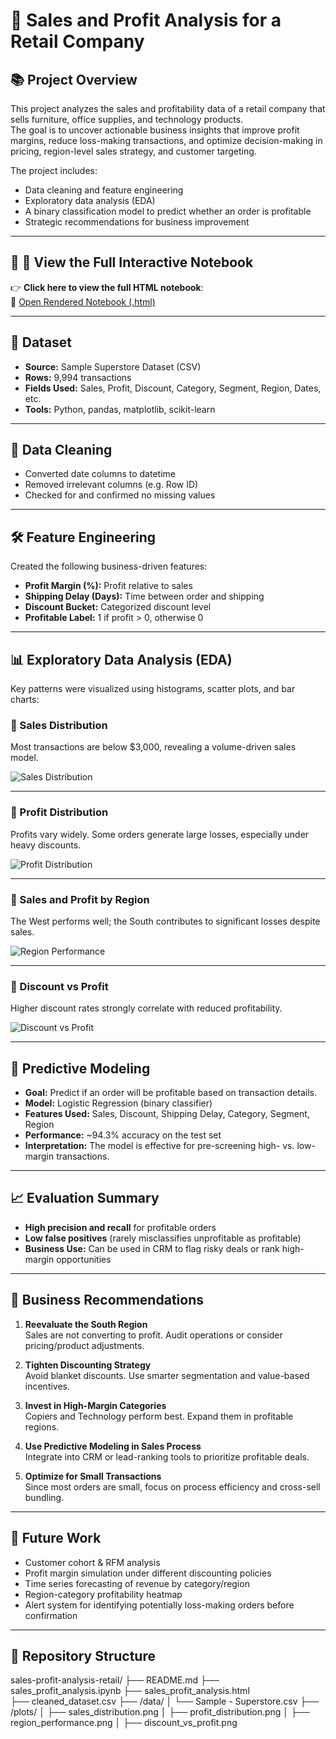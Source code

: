 # 🛒 Sales and Profit Analysis for a Retail Company

## 📚 Project Overview

This project analyzes the sales and profitability data of a retail company that sells furniture, office supplies, and technology products.  
The goal is to uncover actionable business insights that improve profit margins, reduce loss-making transactions, and optimize decision-making in pricing, region-level sales strategy, and customer targeting.

The project includes:
- Data cleaning and feature engineering
- Exploratory data analysis (EDA)
- A binary classification model to predict whether an order is profitable
- Strategic recommendations for business improvement

---

## 🔗 📄 View the Full Interactive Notebook

👉 **Click here to view the full HTML notebook**:  
📂 [Open Rendered Notebook (.html)](URL-TO-YOUR-HTML-FILE-HERE)

---

## 📂 Dataset

- **Source:** Sample Superstore Dataset (CSV)
- **Rows:** 9,994 transactions
- **Fields Used:** Sales, Profit, Discount, Category, Segment, Region, Dates, etc.
- **Tools:** Python, pandas, matplotlib, scikit-learn

---

## 🧹 Data Cleaning

- Converted date columns to datetime
- Removed irrelevant columns (e.g. Row ID)
- Checked for and confirmed no missing values

---

## 🛠 Feature Engineering

Created the following business-driven features:
- **Profit Margin (%):** Profit relative to sales
- **Shipping Delay (Days):** Time between order and shipping
- **Discount Bucket:** Categorized discount level
- **Profitable Label:** 1 if profit > 0, otherwise 0

---

## 📊 Exploratory Data Analysis (EDA)

Key patterns were visualized using histograms, scatter plots, and bar charts:

### 🔹 Sales Distribution

Most transactions are below $3,000, revealing a volume-driven sales model.

![Sales Distribution](plots/sales_distribution.png)

---

### 🔹 Profit Distribution

Profits vary widely. Some orders generate large losses, especially under heavy discounts.

![Profit Distribution](plots/profit_distribution.png)

---

### 🔹 Sales and Profit by Region

The West performs well; the South contributes to significant losses despite sales.

![Region Performance](plots/region_performance.png)

---

### 🔹 Discount vs Profit

Higher discount rates strongly correlate with reduced profitability.

![Discount vs Profit](plots/discount_vs_profit.png)

---

## 🤖 Predictive Modeling

- **Goal:** Predict if an order will be profitable based on transaction details.
- **Model:** Logistic Regression (binary classifier)
- **Features Used:** Sales, Discount, Shipping Delay, Category, Segment, Region
- **Performance:** ~94.3% accuracy on the test set
- **Interpretation:** The model is effective for pre-screening high- vs. low-margin transactions.

---

## 📈 Evaluation Summary

- **High precision and recall** for profitable orders
- **Low false positives** (rarely misclassifies unprofitable as profitable)
- **Business Use:** Can be used in CRM to flag risky deals or rank high-margin opportunities

---

## 🎯 Business Recommendations

1. **Reevaluate the South Region**  
   Sales are not converting to profit. Audit operations or consider pricing/product adjustments.

2. **Tighten Discounting Strategy**  
   Avoid blanket discounts. Use smarter segmentation and value-based incentives.

3. **Invest in High-Margin Categories**  
   Copiers and Technology perform best. Expand them in profitable regions.

4. **Use Predictive Modeling in Sales Process**  
   Integrate into CRM or lead-ranking tools to prioritize profitable deals.

5. **Optimize for Small Transactions**  
   Since most orders are small, focus on process efficiency and cross-sell bundling.

---

## 🔮 Future Work

- Customer cohort & RFM analysis
- Profit margin simulation under different discounting policies
- Time series forecasting of revenue by category/region
- Region-category profitability heatmap
- Alert system for identifying potentially loss-making orders before confirmation

---

## 📁 Repository Structure

sales-profit-analysis-retail/
├── README.md
├── sales_profit_analysis.ipynb
├── sales_profit_analysis.html        
├── cleaned_dataset.csv
├── /data/
│   └── Sample - Superstore.csv
├── /plots/
│   ├── sales_distribution.png
│   ├── profit_distribution.png
│   ├── region_performance.png
│   ├── discount_vs_profit.png



